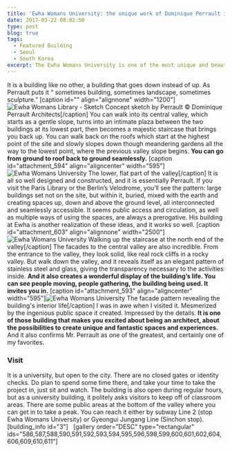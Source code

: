 ```yaml
---
title: 'Ewha Womans University: the unique work of Dominique Perrault in Seoul'
date: 2017-03-22 08:02:50
type: post
blog: true
tags:
  - Featured Building
  - Seoul
  - South Korea
excerpt: The Ewha Womans University is one of the most unique and beautiful buildings I’ve ever visited.
---
```


It is a building like no other, a building that goes down instead of up. As Perrault puts it “ sometimes building, sometimes landscape, sometimes sculpture.” \[caption id="" align="alignnone" width="1200"\]![Ewha Womans Library - Sketch](http://www.perraultarchitecture.com/data/projet/fiche/1459/large_ufe_2008-croquis_dp_web_5ff59.jpg) Concept sketch by Perrault © Dominique Perrault Architects\[/caption\] You can walk into its central valley, which starts as a gentle slope, turns into an intimate plaza between the two buildings at its lowest part, then becomes a majestic staircase that brings you back up. You can walk back on the roofs which start at the highest point of the site and slowly slopes down though meandering gardens all the way to the lowest point, where the previous valley slope begins. **You can go from ground to roof back to ground seamlessly.** \[caption id="attachment_594" align="aligncenter" width="595"\]![Ewha Womans University](http://theforeignarchitect.com/wp-content/uploads/2017/03/Ewha-Womans-University-9-595x892.jpg) The lower, flat part of the valley\[/caption\] It is all so well designed and constructed, and it is essentially Perrault. If you visit the Paris Library or the Berlin’s Velodrome, you’ll see the pattern: large buildings set not on the site, but within it, buried, mixed with the earth and creating spaces up, down and above the ground level, all interconnected and seamlessly accessible. It seems public access and circulation, as well as multiple ways of using the spaces, are always a prerogative. His building at Ewha is another realization of these ideas, and it works so well. \[caption id="attachment_603" align="alignnone" width="2500"\]![Ewha Womans University](http://theforeignarchitect.com/wp-content/uploads/2017/03/Ewha-Womans-University-18.jpg) Walking up the staircase at the north end of the valley\[/caption\] The facades to the central valley are also incredible. From the entrance to the valley, they look solid, like real rock cliffs in a rocky valley. But walk down the valley, and it reveals itself as an elegant pattern of stainless steel and glass, giving the transparency necessary to the activities inside. **And it also creates a wonderful display of the building’s life. You can see people moving, people gathering, the building being used. It invites you in.** \[caption id="attachment_593" align="aligncenter" width="595"\]![Ewha Womans University](http://theforeignarchitect.com/wp-content/uploads/2017/03/Ewha-Womans-University-8-595x892.jpg) The facade pattern revealing the building's interior life\[/caption\] I was in awe when I visited it. Mesmerized by the ingenious public space it created. Impressed by the details. **It is one of those building that makes you excited about being an architect, about the possibilities to create unique and fantastic spaces and experiences.** And it also confirms Mr. Perrault as one of the greatest, and certainly one of my favorites.

### Visit

It is a university, but open to the city. There are no closed gates or identity checks. Do plan to spend some time there, and take your time to take the project in, just sit and watch. The building is also open during regular hours, but as a university building, it politely asks visitors to keep off of classroom areas. There are some public areas at the bottom of the valley where you can get in to take a peak. You can reach it either by subway Line 2 (stop Ewha Womans University) or Gyeongui Jungang Line (Sinchon stop). \[building_info id="3"\]   \[gallery order="DESC" type="rectangular" ids="586,587,588,590,591,592,593,594,595,596,598,599,600,601,602,604,606,609,610,611"\]
